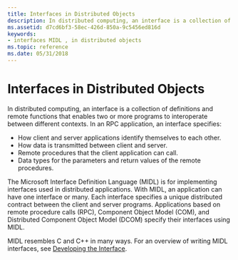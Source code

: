 ```yaml
---
title: Interfaces in Distributed Objects
description: In distributed computing, an interface is a collection of definitions and remote functions that enables two or more programs to interoperate between different contexts.
ms.assetid: d7cd6bf3-58ec-426d-850a-9c5456ed816d
keywords:
- interfaces MIDL , in distributed objects
ms.topic: reference
ms.date: 05/31/2018
---
```


# Interfaces in Distributed Objects

In distributed computing, an interface is a collection of definitions and remote functions that enables two or more programs to interoperate between different contexts. In an RPC application, an interface specifies:

-   How client and server applications identify themselves to each other.
-   How data is transmitted between client and server.
-   Remote procedures that the client application can call.
-   Data types for the parameters and return values of the remote procedures.

The Microsoft Interface Definition Language (MIDL) is for implementing interfaces used in distributed applications. With MIDL, an application can have one interface or many. Each interface specifies a unique distributed contract between the client and server programs. Applications based on remote procedure calls (RPC), Component Object Model (COM), and Distributed Component Object Model (DCOM) specify their interfaces using MIDL.

MIDL resembles C and C++ in many ways. For an overview of writing MIDL interfaces, see [Developing the Interface](/windows/desktop/Rpc/developing-the-interface).

 

 
